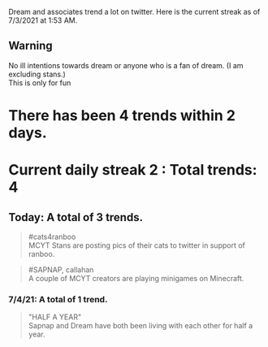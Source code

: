 Dream and associates trend a lot on twitter. Here is the current streak as of 7/3/2021 at 1:53 AM.  
  
## Warning
No ill intentions towards dream or anyone who is a fan of dream. (I am excluding stans.)  
This is only for fun

# There has been 4 trends within 2 days. 
# Current daily streak **2** : Total trends: **4**
  
## Today: A total of **3** trends.
> #cats4ranboo  
> MCYT Stans are posting pics of their cats to twitter in support of ranboo.

> #SAPNAP, callahan  
> A couple of MCYT creators are playing minigames on Minecraft.

### 7/4/21: A total of **1** trend.
> "HALF A YEAR"  
> Sapnap and Dream have both been living with each other for half a year.

